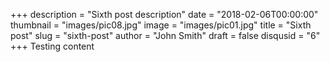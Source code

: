 +++
description = "Sixth post description"
date = "2018-02-06T00:00:00"
thumbnail = "images/pic08.jpg"
image = "images/pic01.jpg"
title = "Sixth post"
slug = "sixth-post"
author = "John Smith"
draft = false
disqusid = "6"
+++
Testing content